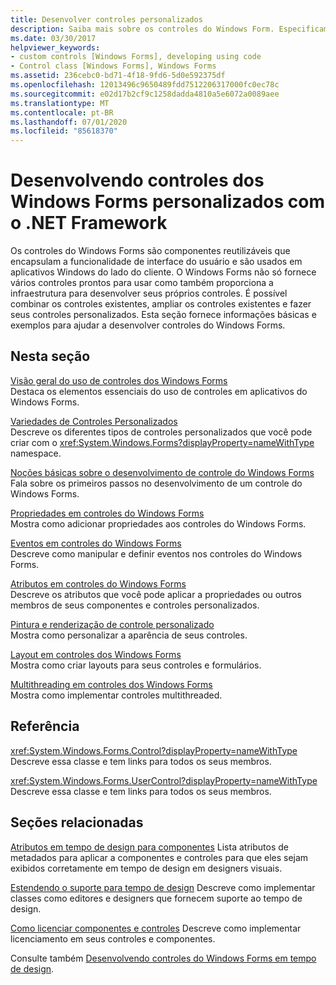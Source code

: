 ```yaml
---
title: Desenvolver controles personalizados
description: Saiba mais sobre os controles do Windows Form. Especificamente, você aprenderá a combinar os controles existentes, a estender os controles existentes e a criar seus próprios controles personalizados.
ms.date: 03/30/2017
helpviewer_keywords:
- custom controls [Windows Forms], developing using code
- Control class [Windows Forms], Windows Forms
ms.assetid: 236cebc0-bd71-4f18-9fd6-5d0e592375df
ms.openlocfilehash: 12013496c9650489fdd7512206317000fc0ec78c
ms.sourcegitcommit: e02d17b2cf9c1258dadda4810a5e6072a0089aee
ms.translationtype: MT
ms.contentlocale: pt-BR
ms.lasthandoff: 07/01/2020
ms.locfileid: "85618370"
---
```

# <a name="developing-custom-windows-forms-controls-with-the-net-framework"></a>Desenvolvendo controles dos Windows Forms personalizados com o .NET Framework
Os controles do Windows Forms são componentes reutilizáveis que encapsulam a funcionalidade de interface do usuário e são usados em aplicativos Windows do lado do cliente. O Windows Forms não só fornece vários controles prontos para usar como também proporciona a infraestrutura para desenvolver seus próprios controles. É possível combinar os controles existentes, ampliar os controles existentes e fazer seus controles personalizados. Esta seção fornece informações básicas e exemplos para ajudar a desenvolver controles do Windows Forms.  
  
## <a name="in-this-section"></a>Nesta seção  
 [Visão geral do uso de controles dos Windows Forms](overview-of-using-controls-in-windows-forms.md)  
 Destaca os elementos essenciais do uso de controles em aplicativos do Windows Forms.  
  
 [Variedades de Controles Personalizados](varieties-of-custom-controls.md)  
 Descreve os diferentes tipos de controles personalizados que você pode criar com o <xref:System.Windows.Forms?displayProperty=nameWithType> namespace.  
  
 [Noções básicas sobre o desenvolvimento de controle do Windows Forms](windows-forms-control-development-basics.md)  
 Fala sobre os primeiros passos no desenvolvimento de um controle do Windows Forms.  
  
 [Propriedades em controles do Windows Forms](properties-in-windows-forms-controls.md)  
 Mostra como adicionar propriedades aos controles do Windows Forms.  
  
 [Eventos em controles do Windows Forms](events-in-windows-forms-controls.md)  
 Descreve como manipular e definir eventos nos controles do Windows Forms.  
  
 [Atributos em controles do Windows Forms](attributes-in-windows-forms-controls.md)  
 Descreve os atributos que você pode aplicar a propriedades ou outros membros de seus componentes e controles personalizados.  
  
 [Pintura e renderização de controle personalizado](custom-control-painting-and-rendering.md)  
 Mostra como personalizar a aparência de seus controles.  
  
 [Layout em controles dos Windows Forms](layout-in-windows-forms-controls.md)  
 Mostra como criar layouts para seus controles e formulários.  
  
 [Multithreading em controles dos Windows Forms](multithreading-in-windows-forms-controls.md)  
 Mostra como implementar controles multithreaded.  
  
## <a name="reference"></a>Referência  
 <xref:System.Windows.Forms.Control?displayProperty=nameWithType>  
 Descreve essa classe e tem links para todos os seus membros.  
  
 <xref:System.Windows.Forms.UserControl?displayProperty=nameWithType>  
 Descreve essa classe e tem links para todos os seus membros.  
  
## <a name="related-sections"></a>Seções relacionadas  
 [Atributos em tempo de design para componentes](https://docs.microsoft.com/previous-versions/visualstudio/visual-studio-2013/tk67c2t8(v=vs.120))  
 Lista atributos de metadados para aplicar a componentes e controles para que eles sejam exibidos corretamente em tempo de design em designers visuais.  
  
 [Estendendo o suporte para tempo de design](https://docs.microsoft.com/previous-versions/visualstudio/visual-studio-2013/37899azc(v=vs.120))  
 Descreve como implementar classes como editores e designers que fornecem suporte ao tempo de design.  
  
 [Como licenciar componentes e controles](https://docs.microsoft.com/previous-versions/visualstudio/visual-studio-2013/fe8b1eh9(v=vs.120))  
 Descreve como implementar licenciamento em seus controles e componentes.  
  
 Consulte também [Desenvolvendo controles do Windows Forms em tempo de design](developing-windows-forms-controls-at-design-time.md).
